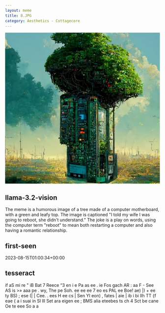 ```yaml
---
layout: meme
title: 8.JPG
category: Aesthetics - Cottagecore
---
```


<div markdown="0"><a href="8.JPG"><img class="photo" src="8.JPG" /></a>

<h2>llama-3.2-vision</h2>
<p title="Llama-3.2-Vision-11B is a really good model that probably gets the visual details right but doesn't understand literary or media references, and often fails to accurately represent the physical arrangement of objects and the implied relationships between the objects.">The meme is a humorous image of a tree made of a computer motherboard, with a green and leafy top. The image is captioned &quot;I told my wife I was going to reboot, she didn&#x27;t understand.&quot; The joke is a play on words, using the computer term &quot;reboot&quot; to mean both restarting a computer and also having a romantic relationship.</p>

<h2>first-seen</h2>
<p title="Because Git doesn't preserve file modification times, this metadata file contains the file's modification time when it was added to the library.">2023-08-15T01:00:34+00:00</p>

<h2>tesseract</h2>
<p title="Tesseract is often terrible and just gives a lot of nonsense characters, but it used to be the state of the art, and usually it is better at correctly representing text than llama-3.2-vision-11b.">if aS mi re &quot; iB Bat 7 Reece “3 en i e Pa as ee . ie Fos gach AR : aa F - See AS is &gt;» aaa pe . wy, The pe Soh. ee ee ee 7 eo es PAL ee Boe! ae) |) + ee ty BS) ; ese (| | Cee. . ees H ee cs | Sen YI eon) , fates | aie | ib i bi llh TT &#123;f eae &#123; a i suai in Sl lll Set ara eigen ee ; BMS alia eteebes ts ch 4 Sct be cane Oe te eee So a a</p>

</div>

